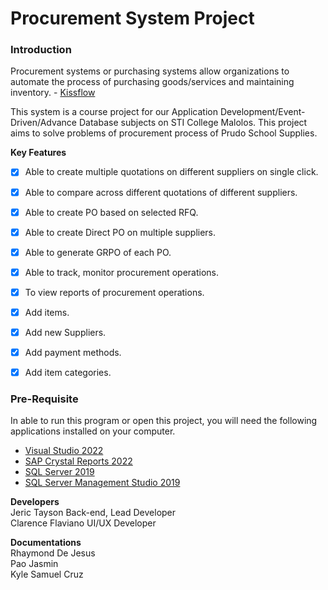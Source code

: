﻿# Procurement System Project

### Introduction
Procurement systems or purchasing systems allow organizations to automate the process of purchasing goods/services and maintaining inventory. - [Kissflow](https://kissflow.com)

This system is a course project for our Application Development/Event-Driven/Advance Database subjects on STI College Malolos. This project aims to solve problems of procurement process of Prudo School Supplies.

**Key Features**
- [x] Able to create multiple quotations on different suppliers on single click.
- [x] Able to compare across different quotations of different suppliers.
- [x] Able to create PO based on selected RFQ.
- [x] Able to create Direct PO on multiple suppliers.
- [x] Able to generate GRPO of each PO.
- [x] Able to track, monitor procurement operations.
- [x] To view reports of procurement operations.
- [x] Add items.
- [x] Add new Suppliers.
- [x] Add payment methods.
- [x] Add item categories.


### Pre-Requisite
In able to run this program or open this project, you will need the following applications installed on your computer.

- [Visual Studio 2022](https://visualstudio.microsoft.com/vs/)
- [SAP Crystal Reports 2022](https://origin-az.softwaredownloads.sap.com/public/file/0020000000661582022)
- [SQL Server 2019](https://www.microsoft.com/en-us/sql-server/sql-server-downloads)
- [SQL Server Management Studio 2019](https://learn.microsoft.com/en-us/sql/ssms/download-sql-server-management-studio-ssms?view=sql-server-ver16)

**Developers**  
Jeric Tayson Back-end, Lead Developer  
Clarence Flaviano UI/UX Developer  
	
**Documentations**  
Rhaymond De Jesus  
Pao Jasmin  
Kyle Samuel Cruz
